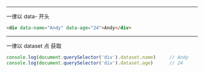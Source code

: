 
---

一律以 data- 开头

```html
<div data-name="Andy" data-age="24">Andy</div>
```

------------

一律以 dataset 点 获取

```javascript
console.log(document.querySelector('div').dataset.name)     // Andy
console.log(document.querySelector('div').dataset.age)      // 24
```